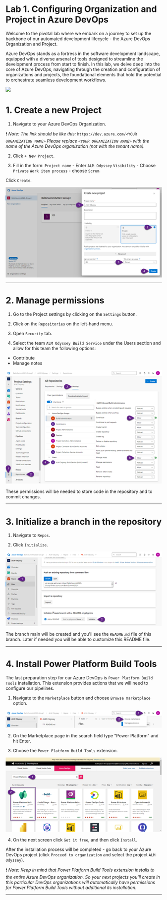 # Lab 1. Configuring Organization and Project in Azure DevOps

Welcome to the pivotal lab where we embark on a journey to set up the backbone of our automated development lifecycle - the Azure DevOps Organization and Project.

Azure DevOps stands as a fortress in the software development landscape, equipped with a diverse arsenal of tools designed to streamline the development process from start to finish. In this lab, we delve deep into the core of Azure DevOps, navigating through the creation and configuration of organizations and projects, the foundational elements that hold the potential to orchestrate seamless development workflows.

<img src="https://github.com/Katerina-Chernevskaya/alm-odyssey/blob/139826d18dd6b82d3a8efb4a2f6b3a3f0599b828/labs/screenshots/lab4/4-AzureDevOps.png" width="100">

# 1. Create a new Project

1. Navigate to your Azure DevOps Organization.

:exclamation: _Note:
The link should be like this:_ `https://dev.azure.com/<YOUR ORGANIZATION NAME>`
_Please replace `<YOUR ORGANIZATION NAME>` with the name of the Azure DevOps organization (not with the tenant name)._

2. Click `+ New Project`.

3. Fill in the form:
`Project name` - Enter `ALM Odyssey`
`Visibility` - Choose `Private`
`Work item process` - choose `Scrum`

Click `Create`.

![lab1-1CreateProject.png](./screenshots/lab1/lab4-1.png)

***

# 2. Manage permissions

1. Go to the Project settings by clicking on the `Settings` button. 

2. Click on the `Repositories` on the left-hand menu. 

3. Open `Security` tab.

4. Select the team `ALM Odyssey Build Service` under the Users section and allow for this team the following options:
- Contribute
- Manage notes

![lab1-2Permissions.png](./screenshots/lab1/lab4-2.png)

These permissions will be needed to store code in the repository and to commit changes.

***

# 3. Initialize a branch in the repository

1. Navigate to `Repos`.

2. Click `Initialize`.

![lab1-3Repo.png](./screenshots/lab1/lab4-3.png)

The branch main will be created and you'll see the `README.md` file of this branch. Later if needed you will be able to customize this README file.

***

# 4. Install Power Platform Build Tools

The last preparation step for our Azure DevOps is `Power Platform Build Tools` installation. This extension provides actions that we will need to configure our pipelines.

1. Navigate to the `Marketplace` button and choose `Browse marketplace` option.

![lab1-4BuildTool1.png](./screenshots/lab1/lab4-4.png)

2. On the Marketplace page in the search field type "Power Platform" and hit Enter. 

3. Choose the `Power Platform Build Tools` extension.

![lab1-5BuildTool2.png](./screenshots/lab1/lab4-5.png)

4. On the next screen click `Get it free`, and then click `Install`.

After the installation process will be completed - go back to your Azure DevOps project (click `Proceed to organization` and select the project `ALM Odyssey`).

:exclamation: _Note:
Keep in mind that Power Platform Build Tools extension installs to the entire Azure DevOps organization. So your next projects you'll create in this particular DevOps organizations will automatically have permissions for Power Platform Build Tools without additional its installation._

***
